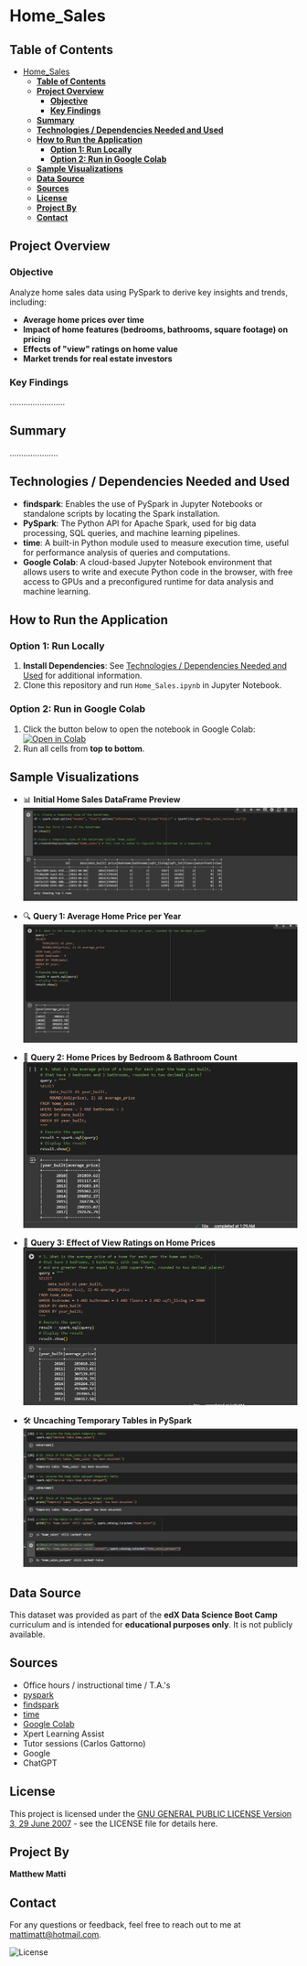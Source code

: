 # Home_Sales

## **Table of Contents**
- [Home\_Sales](#home_sales)
  - [**Table of Contents**](#table-of-contents)
  - [**Project Overview**](#project-overview)
    - [**Objective**](#objective)
    - [**Key Findings**](#key-findings)
  - [**Summary**](#summary)
  - [**Technologies / Dependencies Needed and Used**](#technologies--dependencies-needed-and-used)
  - [**How to Run the Application**](#how-to-run-the-application)
    - [**Option 1: Run Locally**](#option-1-run-locally)
    - [**Option 2: Run in Google Colab**](#option-2-run-in-google-colab)
  - [**Sample Visualizations**](#sample-visualizations)
  - [**Data Source**](#data-source)
  - [**Sources**](#sources)
  - [**License**](#license)
  - [**Project By**](#project-by)
  - [**Contact**](#contact)

## **Project Overview**
### **Objective**
Analyze home sales data using PySpark to derive key insights and trends, including:
- **Average home prices over time**
- **Impact of home features (bedrooms, bathrooms, square footage) on pricing**
- **Effects of "view" ratings on home value**
- **Market trends for real estate investors**


### **Key Findings**
........................


## **Summary**
.....................

## **Technologies / Dependencies Needed and Used**
- **findspark**: Enables the use of PySpark in Jupyter Notebooks or standalone scripts by locating the Spark installation.
- **PySpark**: The Python API for Apache Spark, used for big data processing, SQL queries, and machine learning pipelines.
- **time**: A built-in Python module used to measure execution time, useful for performance analysis of queries and computations.
- **Google Colab**: A cloud-based Jupyter Notebook environment that allows users to write and execute Python code in the browser, with free access to GPUs and a preconfigured runtime for data analysis and machine learning.

## **How to Run the Application**
### **Option 1: Run Locally**
1. **Install Dependencies**: See [Technologies / Dependencies Needed and Used](#technologies--dependencies-needed-and-used) for additional information.
2. Clone this repository and run `Home_Sales.ipynb` in Jupyter Notebook.

### **Option 2: Run in Google Colab**
1. Click the button below to open the notebook in Google Colab:  
[![Open in Colab](https://colab.research.google.com/assets/colab-badge.svg)](https://colab.research.google.com/github/realmattimatt/Home_Sales/blob/main/Home_Sales_colab.ipynb)
2. Run all cells from **top to bottom**.



## **Sample Visualizations**
- 📊 **Initial Home Sales DataFrame Preview**
  ![Temp Home Sales DataFrame](Images/temp_home_sales_df.png)

- 🔍 **Query 1: Average Home Price per Year**
  ![Sample Query 1](Images/Query_1.png)

- 🏡 **Query 2: Home Prices by Bedroom & Bathroom Count**
  ![Sample Query 2](Images/Query_2.png)

- 🌅 **Query 3: Effect of View Ratings on Home Prices**
  ![Sample Query 3](Images/Query_3.png)

- 🛠️ **Uncaching Temporary Tables in PySpark**
  ![Uncaching Temporary Tables](Images/uncache_sample.png)


## **Data Source**
This dataset was provided as part of the **edX Data Science Boot Camp** curriculum and is intended for **educational purposes only**. It is not publicly available.

## **Sources**
* Office hours / instructional time / T.A.'s
* [pyspark](https://spark.apache.org/docs/latest/api/python/reference/pyspark.sql/index.html)
* [findspark](https://pypi.org/project/findspark/)
* [time](https://docs.python.org/3/library/time.html)
* [Google Colab](https://colab.research.google.com/)
* Xpert Learning Assist
* Tutor sessions (Carlos Gattorno)
* Google
* ChatGPT


## **License**
This project is licensed under the [GNU GENERAL PUBLIC LICENSE Version 3, 29 June 2007](./LICENSE) - see the LICENSE file for details here.

## **Project By**
**Matthew Matti**

## **Contact**
For any questions or feedback, feel free to reach out to me at [mattimatt@hotmail.com](mailto:mattimatt@hotmail.com).

![License](https://img.shields.io/badge/license-GPL%203-blue)


